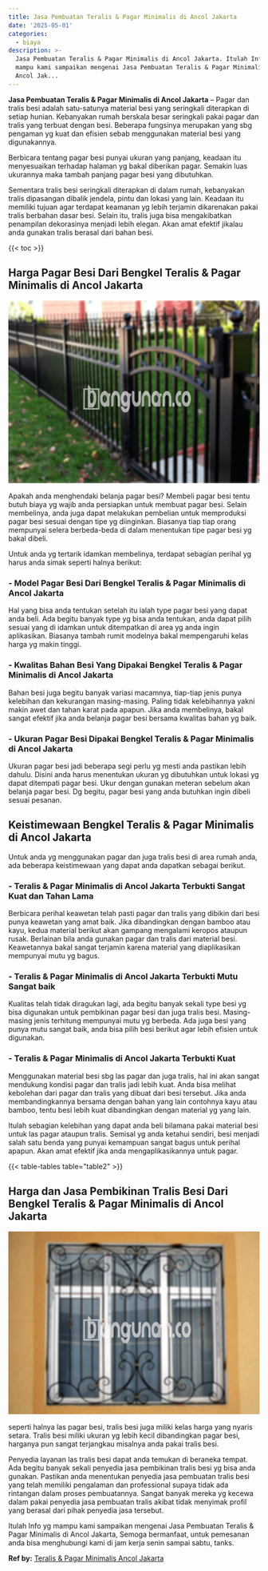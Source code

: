 ```yaml
---
title: Jasa Pembuatan Teralis & Pagar Minimalis di Ancol Jakarta
date: '2025-05-01'
categories:
  - biaya
description: >-
  Jasa Pembuatan Teralis & Pagar Minimalis di Ancol Jakarta. Itulah Info yg
  mampu kami sampaikan mengenai Jasa Pembuatan Teralis & Pagar Minimalis di
  Ancol Jak...
---
```


**Jasa Pembuatan Teralis & Pagar Minimalis di Ancol Jakarta** – Pagar dan tralis besi adalah satu-satunya material besi yang seringkali diterapkan di setiap hunian. Kebanyakan rumah berskala besar seringkali pakai pagar dan tralis yang terbuat dengan besi. Beberapa fungsinya merupakan yang sbg pengaman yg kuat dan efisien sebab menggunakan material besi yang digunakannya.

Berbicara tentang pagar besi punyai ukuran yang panjang, keadaan itu menyesuaikan terhadap halaman yg bakal diberikan pagar. Semakin luas ukurannya maka tambah panjang pagar besi yang dibutuhkan.

Sementara tralis besi seringkali diterapkan di dalam rumah, kebanyakan tralis dipasangan dibalik jendela, pintu dan lokasi yang lain. Keadaan itu memiliki tujuan agar terdapat keamanan yg lebih terjamin dikarenakan pakai tralis berbahan dasar besi. Selain itu, tralis juga bisa mengakibatkan penampilan dekorasinya menjadi lebih elegan. Akan amat efektif jikalau anda gunakan tralis berasal dari bahan besi.

{{< toc >}}

## Harga Pagar Besi Dari Bengkel Teralis & Pagar Minimalis di Ancol Jakarta

![Jasa Pembuatan Teralis & Pagar Minimalis di Ancol Jakarta](/images/pagar-minimalis-murah-65.png)

Apakah anda menghendaki belanja pagar besi? Membeli pagar besi tentu butuh biaya yg wajib anda persiapkan untuk membuat pagar besi. Selain membelinya, anda juga dapat melakukan pembelian untuk memproduksi pagar besi sesuai dengan tipe yg diinginkan. Biasanya tiap tiap orang mempunyai selera berbeda-beda di dalam menentukan tipe pagar besi yg bakal dibeli.

Untuk anda yg tertarik idamkan membelinya, terdapat sebagian perihal yg harus anda simak seperti halnya berikut:
### \- Model Pagar Besi Dari Bengkel Teralis & Pagar Minimalis di Ancol Jakarta

Hal yang bisa anda tentukan setelah itu ialah type pagar besi yang dapat anda beli. Ada begitu banyak type yg bisa anda tentukan, anda dapat pilih sesuai yang di idamkan untuk ditempatkan di area yg anda ingin aplikasikan. Biasanya tambah rumit modelnya bakal mempengaruhi kelas harga yg makin tinggi.

### \- Kwalitas Bahan Besi Yang Dipakai Bengkel Teralis & Pagar Minimalis di Ancol Jakarta

Bahan besi juga begitu banyak variasi macamnya, tiap-tiap jenis punya kelebihan dan kekurangan masing-masing. Paling tidak kelebihannya yakni makin awet dan tahan karat pada apapun. Jika anda membelinya, bakal sangat efektif jika anda belanja pagar besi bersama kwalitas bahan yg baik.

### \- Ukuran Pagar Besi Dipakai Bengkel Teralis & Pagar Minimalis di Ancol Jakarta

Ukuran pagar besi jadi beberapa segi perlu yg mesti anda pastikan lebih dahulu. Disini anda harus menentukan ukuran yg dibutuhkan untuk lokasi yg dapat ditempati pagar besi. Ukur dengan gunakan meteran sebelum akan belanja pagar besi. Dg begitu, pagar besi yang anda butuhkan ingin dibeli sesuai pesanan.

## Keistimewaan Bengkel Teralis & Pagar Minimalis di Ancol Jakarta

Untuk anda yg menggunakan pagar dan juga tralis besi di area rumah anda, ada beberapa keistimewaan yang dapat anda dapatkan sebagai berikut.

### \- Teralis & Pagar Minimalis di Ancol Jakarta Terbukti Sangat Kuat dan Tahan Lama

Berbicara perihal keawetan telah pasti pagar dan tralis yang dibikin dari besi punya keawetan yang amat baik. Jika dibandingkan dengan bamboo atau kayu, kedua material berikut akan gampang mengalami keropos ataupun rusak. Berlainan bila anda gunakan pagar dan tralis dari material besi. Keawetannya bakal sangat terjamin karena material yang diaplikasikan mempunyai mutu yg bagus.

### \- Teralis & Pagar Minimalis di Ancol Jakarta Terbukti Mutu Sangat baik

Kualitas telah tidak diragukan lagi, ada begitu banyak sekali type besi yg bisa digunakan untuk pembikinan pagar besi dan juga tralis besi. Masing-masing jenis terhitung mempunyai mutu yg berbeda. Ada juga besi yang punya mutu sangat baik, anda bisa pilih besi berikut agar lebih efisien untuk digunakan.

### \- Teralis & Pagar Minimalis di Ancol Jakarta Terbukti Kuat

Menggunakan material besi sbg las pagar dan juga tralis, hal ini akan sangat mendukung kondisi pagar dan tralis jadi lebih kuat. Anda bisa melihat kebolehan dari pagar dan tralis yang dibuat dari besi tersebut. Jika anda membandingkannya bersama dengan bahan yang lain contohnya kayu atau bamboo, tentu besi lebih kuat dibandingkan dengan material yg yang lain.

Itulah sebagian kelebihan yang dapat anda beli bilamana pakai material besi untuk las pagar ataupun tralis. Semisal yg anda ketahui sendiri, besi menjadi salah satu benda yang punyai kemampuan sangat bagus untuk perihal apapun. Akan amat efektif jika anda mengaplikasikannya untuk pagar.

{{< table-tables table="table2" >}}

## Harga dan Jasa Pembikinan Tralis Besi Dari Bengkel Teralis & Pagar Minimalis di Ancol Jakarta

![Jasa Pembuatan Teralis & Pagar Minimalis di Ancol Jakarta](/images/teralis-minimalis-murah-26.png)

seperti halnya las pagar besi, tralis besi juga miliki kelas harga yang nyaris setara. Tralis besi miliki ukuran yg lebih kecil dibandingkan pagar besi, harganya pun sangat terjangkau misalnya anda pakai tralis besi.

Penyedia layanan las tralis besi dapat anda temukan di beraneka tempat. Ada begitu banyak sekali penyedia jasa pembikinan tralis besi yg bisa anda gunakan. Pastikan anda menentukan penyedia jasa pembuatan tralis besi yang telah memiliki pengalaman dan professional supaya tidak ada rintangan dalam proses pembuatannya. Sangat banyak mereka yg kecewa dalam pakai penyedia jasa pembuatan tralis akibat tidak menyimak profil yang berasal dari pihak penyedia jasa tersebut.

Itulah Info yg mampu kami sampaikan mengenai Jasa Pembuatan Teralis & Pagar Minimalis di Ancol Jakarta, Semoga bermanfaat, untuk pemesanan anda bisa menghubungi kami di jam kerja senin sampai sabtu, tanks.

**Ref by:** [Teralis & Pagar Minimalis Ancol Jakarta](https://id.wikipedia.org/wiki/Teralis)
